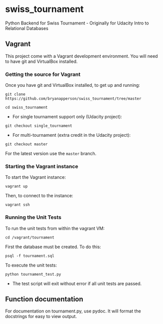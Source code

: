 # swiss_tournament
Python Backend for Swiss Tournament - Originally for Udacity Intro to Relational Databases

## Vagrant

This project come with a Vagrant development environment. You will need to
have git and VirtualBox installed.

### Getting the source for Vagrant

Once you have git and VirtualBox installed, to get up and running:

`git clone https://github.com/bryanapperson/swiss_tournament/tree/master`

`cd swiss_tournament`

* For single tournament support only (Udacity project):

`git checkout single_tournament`

* For multi-tournament (extra credit in the Udacity project):

`git checkout master`

For the latest version use the `master` branch.

### Starting the Vagrant instance

To start the Vagrant instance:

`vagrant up`

Then, to connect to the instance:

`vagrant ssh`

### Running the Unit Tests

To run the unit tests from within the vagrant VM:

`cd /vagrant/tournament`

First the database must be created. To do this:

`psql -f tournament.sql`

To execute the unit tests:

`python tournament_test.py`

* The test script will exit without error if all unit tests are passed.

## Function documentation

For documentation on tournament.py, use pydoc. It will format the docstrings for easy to view output.
